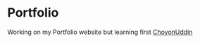 # Portfolio
Working on my Portfolio website but learning first
[ChoyonUddin](https://choyonuddin.github.io/Portfolio/)